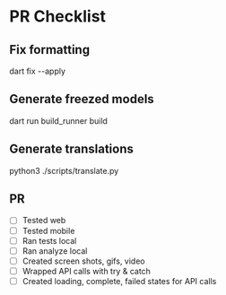 # PR Checklist

## Fix formatting
dart fix --apply

## Generate freezed models
dart run build_runner build

## Generate translations
python3 ./scripts/translate.py

## PR

- [ ] Tested web
- [ ] Tested mobile
- [ ] Ran tests local
- [ ] Ran analyze local
- [ ] Created screen shots, gifs, video
- [ ] Wrapped API calls with try & catch
- [ ] Created loading, complete, failed states for API calls
